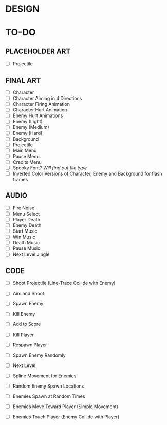 # DESIGN

# TO-DO

## PLACEHOLDER ART
- [ ] Projectile

## FINAL ART
- [ ] Character
- [ ] Character Aiming in 4 Directions
- [ ] Character Firing Animation
- [ ] Character Hurt Animation
- [ ] Enemy Hurt Animations
- [ ] Enemy (Light)
- [ ] Enemy (Medium)
- [ ] Enemy (Hard)
- [ ] Background 
- [ ] Projectile 
- [ ] Main Menu 
- [ ] Pause Menu 
- [ ] Credits Menu 
- [ ] Spooky Font? *Will find out file type*
- [ ] Inverted Color Versions of Character, Enemy and Background for flash frames

## AUDIO
- [ ] Fire Noise
- [ ] Menu Select
- [ ] Player Death
- [ ] Enemy Death
- [ ] Start Music
- [ ] Win Music
- [ ] Death Music
- [ ] Pause Music
- [ ] Next Level Jingle

## CODE
- [ ] Shoot Projectile (Line-Trace Collide with Enemy)
- [ ] Aim and Shoot 
- [ ] Spawn Enemy
- [ ] Kill Enemy
- [ ] Add to Score
- [ ] Kill Player 
- [ ] Respawn Player
- [ ] Spawn Enemy Randomly
- [ ] Next Level
- [ ] Spline Movement for Enemies
- [ ] Random Enemy Spawn Locations
- [ ] Enemies Spawn at Random Times
- [ ] Enemies Move Toward Player (Simple Movement)
- [ ] Enemies Touch Player (Enemy Collide with Player)

